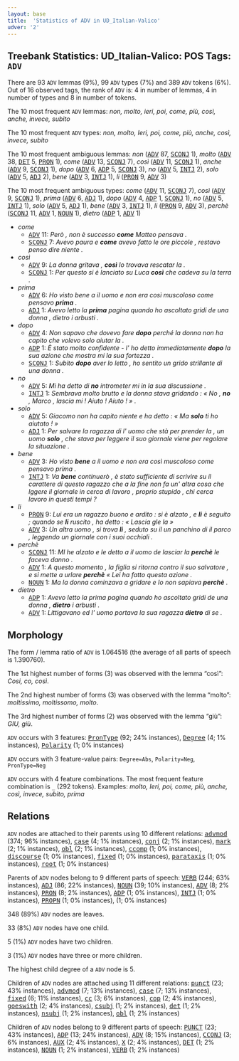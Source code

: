 ```yaml
---
layout: base
title:  'Statistics of ADV in UD_Italian-Valico'
udver: '2'
---
```


## Treebank Statistics: UD_Italian-Valico: POS Tags: `ADV`

There are 93 `ADV` lemmas (9%), 99 `ADV` types (7%) and 389 `ADV` tokens (6%).
Out of 16 observed tags, the rank of `ADV` is: 4 in number of lemmas, 4 in number of types and 8 in number of tokens.

The 10 most frequent `ADV` lemmas: <em>non, molto, ieri, poi, come, più, così, anche, invece, subito</em>

The 10 most frequent `ADV` types:  <em>non, molto, Ieri, poi, come, più, anche, così, invece, subito</em>

The 10 most frequent ambiguous lemmas: <em>non</em> (<tt><a href="it_valico-pos-ADV.html">ADV</a></tt> 87, <tt><a href="it_valico-pos-SCONJ.html">SCONJ</a></tt> 1), <em>molto</em> (<tt><a href="it_valico-pos-ADV.html">ADV</a></tt> 38, <tt><a href="it_valico-pos-DET.html">DET</a></tt> 5, <tt><a href="it_valico-pos-PRON.html">PRON</a></tt> 1), <em>come</em> (<tt><a href="it_valico-pos-ADV.html">ADV</a></tt> 13, <tt><a href="it_valico-pos-SCONJ.html">SCONJ</a></tt> 7), <em>così</em> (<tt><a href="it_valico-pos-ADV.html">ADV</a></tt> 11, <tt><a href="it_valico-pos-SCONJ.html">SCONJ</a></tt> 1), <em>anche</em> (<tt><a href="it_valico-pos-ADV.html">ADV</a></tt> 9, <tt><a href="it_valico-pos-SCONJ.html">SCONJ</a></tt> 1), <em>dopo</em> (<tt><a href="it_valico-pos-ADV.html">ADV</a></tt> 6, <tt><a href="it_valico-pos-ADP.html">ADP</a></tt> 5, <tt><a href="it_valico-pos-SCONJ.html">SCONJ</a></tt> 3), <em>no</em> (<tt><a href="it_valico-pos-ADV.html">ADV</a></tt> 5, <tt><a href="it_valico-pos-INTJ.html">INTJ</a></tt> 2), <em>solo</em> (<tt><a href="it_valico-pos-ADV.html">ADV</a></tt> 5, <tt><a href="it_valico-pos-ADJ.html">ADJ</a></tt> 2), <em>bene</em> (<tt><a href="it_valico-pos-ADV.html">ADV</a></tt> 3, <tt><a href="it_valico-pos-INTJ.html">INTJ</a></tt> 1), <em>li</em> (<tt><a href="it_valico-pos-PRON.html">PRON</a></tt> 9, <tt><a href="it_valico-pos-ADV.html">ADV</a></tt> 3)

The 10 most frequent ambiguous types:  <em>come</em> (<tt><a href="it_valico-pos-ADV.html">ADV</a></tt> 11, <tt><a href="it_valico-pos-SCONJ.html">SCONJ</a></tt> 7), <em>così</em> (<tt><a href="it_valico-pos-ADV.html">ADV</a></tt> 9, <tt><a href="it_valico-pos-SCONJ.html">SCONJ</a></tt> 1), <em>prima</em> (<tt><a href="it_valico-pos-ADV.html">ADV</a></tt> 6, <tt><a href="it_valico-pos-ADJ.html">ADJ</a></tt> 1), <em>dopo</em> (<tt><a href="it_valico-pos-ADV.html">ADV</a></tt> 4, <tt><a href="it_valico-pos-ADP.html">ADP</a></tt> 1, <tt><a href="it_valico-pos-SCONJ.html">SCONJ</a></tt> 1), <em>no</em> (<tt><a href="it_valico-pos-ADV.html">ADV</a></tt> 5, <tt><a href="it_valico-pos-INTJ.html">INTJ</a></tt> 1), <em>solo</em> (<tt><a href="it_valico-pos-ADV.html">ADV</a></tt> 5, <tt><a href="it_valico-pos-ADJ.html">ADJ</a></tt> 1), <em>bene</em> (<tt><a href="it_valico-pos-ADV.html">ADV</a></tt> 3, <tt><a href="it_valico-pos-INTJ.html">INTJ</a></tt> 1), <em>li</em> (<tt><a href="it_valico-pos-PRON.html">PRON</a></tt> 9, <tt><a href="it_valico-pos-ADV.html">ADV</a></tt> 3), <em>perchè</em> (<tt><a href="it_valico-pos-SCONJ.html">SCONJ</a></tt> 11, <tt><a href="it_valico-pos-ADV.html">ADV</a></tt> 1, <tt><a href="it_valico-pos-NOUN.html">NOUN</a></tt> 1), <em>dietro</em> (<tt><a href="it_valico-pos-ADP.html">ADP</a></tt> 1, <tt><a href="it_valico-pos-ADV.html">ADV</a></tt> 1)


* <em>come</em>
  * <tt><a href="it_valico-pos-ADV.html">ADV</a></tt> 11: <em>Però , non è successo <b>come</b> Matteo pensava .</em>
  * <tt><a href="it_valico-pos-SCONJ.html">SCONJ</a></tt> 7: <em>Avevo paura e <b>come</b> avevo fatto le ore piccole , restavo penso dire niente .</em>
* <em>così</em>
  * <tt><a href="it_valico-pos-ADV.html">ADV</a></tt> 9: <em>La donna gritava , <b>così</b> Io trovava rescatar la .</em>
  * <tt><a href="it_valico-pos-SCONJ.html">SCONJ</a></tt> 1: <em>Per questo si è lanciato su Luca <b>così</b> che cadeva su la terra .</em>
* <em>prima</em>
  * <tt><a href="it_valico-pos-ADV.html">ADV</a></tt> 6: <em>Ho visto bene a il uomo e non era così muscoloso come pensavo <b>prima</b> .</em>
  * <tt><a href="it_valico-pos-ADJ.html">ADJ</a></tt> 1: <em>Avevo letto la <b>prima</b> pagina quando ho ascoltato gridi de una donna , dietro i arbusti .</em>
* <em>dopo</em>
  * <tt><a href="it_valico-pos-ADV.html">ADV</a></tt> 4: <em>Non sapavo che dovevo fare <b>dopo</b> perché la donna non ha capito che volevo solo aiutar la .</em>
  * <tt><a href="it_valico-pos-ADP.html">ADP</a></tt> 1: <em>È stato molto confidente - l' ho detto immediatamente <b>dopo</b> la sua azione che mostra mi la sua fortezza .</em>
  * <tt><a href="it_valico-pos-SCONJ.html">SCONJ</a></tt> 1: <em>Subito <b>dopo</b> aver lo letto , ho sentito un grido strillante di una donna .</em>
* <em>no</em>
  * <tt><a href="it_valico-pos-ADV.html">ADV</a></tt> 5: <em>Mi ha detto di <b>no</b> intrometer mi in la sua discussione .</em>
  * <tt><a href="it_valico-pos-INTJ.html">INTJ</a></tt> 1: <em>Sembrava molto brutto e la donna stava gridando : « No , <b>no</b> , Marco , lascia mi ! Aiuto ! Aiuto ! » .</em>
* <em>solo</em>
  * <tt><a href="it_valico-pos-ADV.html">ADV</a></tt> 5: <em>Giacomo non ha capito niente e ha detto : « Ma <b>solo</b> ti ho aiutato ! »</em>
  * <tt><a href="it_valico-pos-ADJ.html">ADJ</a></tt> 1: <em>Per salvare la ragazza di l' uomo che stà per prender la , un uomo <b>solo</b> , che stava per leggere il suo giornale viene per regolare la situazione .</em>
* <em>bene</em>
  * <tt><a href="it_valico-pos-ADV.html">ADV</a></tt> 3: <em>Ho visto <b>bene</b> a il uomo e non era così muscoloso come pensavo prima .</em>
  * <tt><a href="it_valico-pos-INTJ.html">INTJ</a></tt> 1: <em>Va <b>bene</b> continuerò , è stato sufficiente di scrivire su il carattere di questo ragazzo che a la fine non fa un' altra cosa che lggere il giornale in cerca di lavoro , proprio stupido , chi cerca lavoro in questi tempi ?</em>
* <em>li</em>
  * <tt><a href="it_valico-pos-PRON.html">PRON</a></tt> 9: <em>Lui era un ragazzo buono e ardito : si è alzato , e <b>li</b> è seguito ; quando se <b>li</b> ruscito , ha detto : « Lascia gle la »</em>
  * <tt><a href="it_valico-pos-ADV.html">ADV</a></tt> 3: <em>Un altra uomo , si trova <b>li</b> , seduto su il un panchino di il parco , leggendo un giornale con i suoi occhiali .</em>
* <em>perchè</em>
  * <tt><a href="it_valico-pos-SCONJ.html">SCONJ</a></tt> 11: <em>MI he alzato e le detto a il uomo de lasciar la <b>perchè</b> le faceva danno .</em>
  * <tt><a href="it_valico-pos-ADV.html">ADV</a></tt> 1: <em>A questo momento , la figlia si ritorna contro il suo salvatore , e si mette a urlare <b>perchè</b> « Lei ha fatto questa azione .</em>
  * <tt><a href="it_valico-pos-NOUN.html">NOUN</a></tt> 1: <em>Ma la donna cominzava a gridare e Io non sapiava <b>perchè</b> .</em>
* <em>dietro</em>
  * <tt><a href="it_valico-pos-ADP.html">ADP</a></tt> 1: <em>Avevo letto la prima pagina quando ho ascoltato gridi de una donna , <b>dietro</b> i arbusti .</em>
  * <tt><a href="it_valico-pos-ADV.html">ADV</a></tt> 1: <em>Littigavano ed l' uomo portava la sua ragazza <b>dietro</b> di se .</em>

## Morphology

The form / lemma ratio of `ADV` is 1.064516 (the average of all parts of speech is 1.390760).

The 1st highest number of forms (3) was observed with the lemma “così”: <em>Cosi, co, così</em>.

The 2nd highest number of forms (3) was observed with the lemma “molto”: <em>moltissimo, moltissomo, molto</em>.

The 3rd highest number of forms (2) was observed with the lemma “giù”: <em>GIU, giù</em>.

`ADV` occurs with 3 features: <tt><a href="it_valico-feat-PronType.html">PronType</a></tt> (92; 24% instances), <tt><a href="it_valico-feat-Degree.html">Degree</a></tt> (4; 1% instances), <tt><a href="it_valico-feat-Polarity.html">Polarity</a></tt> (1; 0% instances)

`ADV` occurs with 3 feature-value pairs: `Degree=Abs`, `Polarity=Neg`, `PronType=Neg`

`ADV` occurs with 4 feature combinations.
The most frequent feature combination is `_` (292 tokens).
Examples: <em>molto, Ieri, poi, come, più, anche, così, invece, subito, prima</em>


## Relations

`ADV` nodes are attached to their parents using 10 different relations: <tt><a href="it_valico-dep-advmod.html">advmod</a></tt> (374; 96% instances), <tt><a href="it_valico-dep-case.html">case</a></tt> (4; 1% instances), <tt><a href="it_valico-dep-conj.html">conj</a></tt> (2; 1% instances), <tt><a href="it_valico-dep-mark.html">mark</a></tt> (2; 1% instances), <tt><a href="it_valico-dep-obl.html">obl</a></tt> (2; 1% instances), <tt><a href="it_valico-dep-ccomp.html">ccomp</a></tt> (1; 0% instances), <tt><a href="it_valico-dep-discourse.html">discourse</a></tt> (1; 0% instances), <tt><a href="it_valico-dep-fixed.html">fixed</a></tt> (1; 0% instances), <tt><a href="it_valico-dep-parataxis.html">parataxis</a></tt> (1; 0% instances), <tt><a href="it_valico-dep-root.html">root</a></tt> (1; 0% instances)

Parents of `ADV` nodes belong to 9 different parts of speech: <tt><a href="it_valico-pos-VERB.html">VERB</a></tt> (244; 63% instances), <tt><a href="it_valico-pos-ADJ.html">ADJ</a></tt> (86; 22% instances), <tt><a href="it_valico-pos-NOUN.html">NOUN</a></tt> (39; 10% instances), <tt><a href="it_valico-pos-ADV.html">ADV</a></tt> (8; 2% instances), <tt><a href="it_valico-pos-PRON.html">PRON</a></tt> (8; 2% instances), <tt><a href="it_valico-pos-ADP.html">ADP</a></tt> (1; 0% instances), <tt><a href="it_valico-pos-INTJ.html">INTJ</a></tt> (1; 0% instances), <tt><a href="it_valico-pos-PROPN.html">PROPN</a></tt> (1; 0% instances),  (1; 0% instances)

348 (89%) `ADV` nodes are leaves.

33 (8%) `ADV` nodes have one child.

5 (1%) `ADV` nodes have two children.

3 (1%) `ADV` nodes have three or more children.

The highest child degree of a `ADV` node is 5.

Children of `ADV` nodes are attached using 11 different relations: <tt><a href="it_valico-dep-punct.html">punct</a></tt> (23; 43% instances), <tt><a href="it_valico-dep-advmod.html">advmod</a></tt> (7; 13% instances), <tt><a href="it_valico-dep-case.html">case</a></tt> (7; 13% instances), <tt><a href="it_valico-dep-fixed.html">fixed</a></tt> (6; 11% instances), <tt><a href="it_valico-dep-cc.html">cc</a></tt> (3; 6% instances), <tt><a href="it_valico-dep-cop.html">cop</a></tt> (2; 4% instances), <tt><a href="it_valico-dep-goeswith.html">goeswith</a></tt> (2; 4% instances), <tt><a href="it_valico-dep-csubj.html">csubj</a></tt> (1; 2% instances), <tt><a href="it_valico-dep-det.html">det</a></tt> (1; 2% instances), <tt><a href="it_valico-dep-nsubj.html">nsubj</a></tt> (1; 2% instances), <tt><a href="it_valico-dep-obl.html">obl</a></tt> (1; 2% instances)

Children of `ADV` nodes belong to 9 different parts of speech: <tt><a href="it_valico-pos-PUNCT.html">PUNCT</a></tt> (23; 43% instances), <tt><a href="it_valico-pos-ADP.html">ADP</a></tt> (13; 24% instances), <tt><a href="it_valico-pos-ADV.html">ADV</a></tt> (8; 15% instances), <tt><a href="it_valico-pos-CCONJ.html">CCONJ</a></tt> (3; 6% instances), <tt><a href="it_valico-pos-AUX.html">AUX</a></tt> (2; 4% instances), <tt><a href="it_valico-pos-X.html">X</a></tt> (2; 4% instances), <tt><a href="it_valico-pos-DET.html">DET</a></tt> (1; 2% instances), <tt><a href="it_valico-pos-NOUN.html">NOUN</a></tt> (1; 2% instances), <tt><a href="it_valico-pos-VERB.html">VERB</a></tt> (1; 2% instances)

